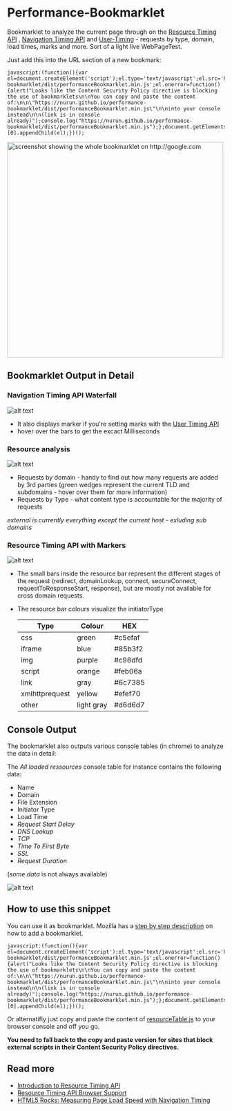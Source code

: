 Performance-Bookmarklet
=======================

Bookmarklet to analyze the current page through on the [Resource Timing API](http://www.w3.org/TR/resource-timing) , [Navigation Timing API](http://www.w3.org/TR/navigation-timing) and [User-Timing](http://www.w3.org/TR/user-timing/) - requests by type, domain, load times, marks and more. Sort of a light live WebPageTest.


Just add this into the URL section of a new bookmark:

```
javascript:(function(){var el=document.createElement('script');el.type='text/javascript';el.src='https://nurun.github.io/performance-bookmarklet/dist/performanceBookmarklet.min.js';el.onerror=function(){alert("Looks like the Content Security Policy directive is blocking the use of bookmarklets\n\nYou can copy and paste the content of:\n\n\"https://nurun.github.io/performance-bookmarklet/dist/performanceBookmarklet.min.js\"\n\ninto your console instead\n\n(link is in console already)");console.log("https://nurun.github.io/performance-bookmarklet/dist/performanceBookmarklet.min.js");};document.getElementsByTagName('body')[0].appendChild(el);})();
```

<a href="https://raw.githubusercontent.com/nurun/resourceTable/gh-pages/readme-assets/perfbook-full.png"><img src="https://raw.githubusercontent.com/nurun/resourceTable/gh-pages/readme-assets/perfbook-full.png" alt="screenshot showing the whole bookmarklet on http://google.com" height="500" /></a>


Bookmarklet Output in Detail
----------------------------

### Navigation Timing API Waterfall

![alt text](https://raw.githubusercontent.com/nurun/resourceTable/gh-pages/readme-assets/perfbook-navigation-timing-waterfall.png "screenshot of navigation timing API waterfall output of bookmarklet on http://walmart.ca/en")

- It also displays marker if you're setting marks with the [User Timing API](http://www.w3.org/TR/user-timing)
- hover over the bars to get the excact Milliseconds


### Resource analysis

![alt text](https://raw.githubusercontent.com/nurun/resourceTable/gh-pages/readme-assets/perfbook-requests-pie-charts.png "screenshot of pie graph output of bookmarklet on http://velocityconf.com/velocityny2014")

- Requests by domain - handy to find out how many requests are added by 3rd parties (green wedges represent the current TLD and subdomains - hover over them for more information)
- Requests by Type - what content type is accountable for the majority of requests

*external is currently everything except the current host - exluding sub domains*


### Resource Timing API with Markers

![alt text](https://raw.githubusercontent.com/nurun/resourceTable/gh-pages/readme-assets/perfbook-resources-timing-waterfall.png "screenshot of resource timing API waterfall output of bookmarklet on http://stylify.me")

- The small bars inside the resource bar represent the different stages of the request (redirect, domainLookup, connect, secureConnect, requestToResponseStart, response), but are mostly not available for cross domain requests.
- The resource bar colours visualize the initiatorType

	| Type  	| Colour 	| HEX 		|
	| ----------| ----------|---------- |
	| css	  	| green 	| #c5efaf 	|
	| iframe	| blue 		| #85b3f2 	|
	| img	  	| purple 	| #c98dfd 	|
	| script 	| orange 	|  #feb06a 	|
	| link	  	| gray 		|  #6c7385 	|
	| xmlhttprequest | yellow | #efef70 |
	| other	  	| light gray  | #d6d6d7 |



Console Output
--------------

The bookmarklet also outputs various console tables (in chrome) to analyze the data in detail:

The *All loaded ressources* console table for instance contains the following data:
- Name
- Domain
- File Extension
- Initiator Type
- Load Time
- *Request Start Delay*
- *DNS Lookup*
- *TCP*
- *Time To First Byte*
- *SSL*
- *Request Duration*

(*some data* is not always available)

![alt text](https://raw.githubusercontent.com/nurun/resourceTable/gh-pages/readme-assets/perfbook-tables-resources.png "tabular output in console of all resources in the page")


How to use this snippet
-----------------------

You can use it as bookmarklet. Mozilla has a [step by step description](https://support.mozilla.org/en-US/kb/bookmarklets-perform-common-web-page-tasks#w_how-do-i-install-a-bookmarklet) on how to add a bookmarklet.

```
javascript:(function(){var el=document.createElement('script');el.type='text/javascript';el.src='https://nurun.github.io/performance-bookmarklet/dist/performanceBookmarklet.min.js';el.onerror=function(){alert("Looks like the Content Security Policy directive is blocking the use of bookmarklets\n\nYou can copy and paste the content of:\n\n\"https://nurun.github.io/performance-bookmarklet/dist/performanceBookmarklet.min.js\"\n\ninto your console instead\n\n(link is in console already)");console.log("https://nurun.github.io/performance-bookmarklet/dist/performanceBookmarklet.min.js");};document.getElementsByTagName('body')[0].appendChild(el);})();
```

Or alternatifly just copy and paste the content of [resourceTable.js](https://raw.githubusercontent.com/nurun/resourceTable/master/resourceTable.js) to your browser console and off you go.

**You need to fall back to the copy and paste version for sites that block external scripts in their Content Security Policy directives.**



Read more
-----------
- [Introduction to Resource Timing API](http://googledevelopers.blogspot.ca/2013/12/measuring-network-performance-with.html)
- [Resource Timing API Browser Support](http://caniuse.com/#feat=resource-timing)
- [HTML5 Rocks: Measuring Page Load Speed with Navigation Timing](http://www.html5rocks.com/en/tutorials/webperformance/basics)